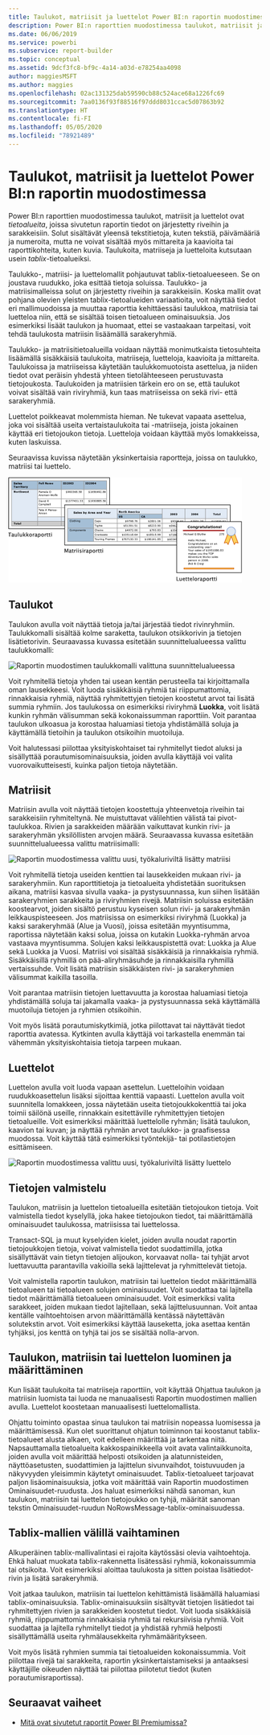 ```yaml
---
title: Taulukot, matriisit ja luettelot Power BI:n raportin muodostimessa
description: Power BI:n raporttien muodostimessa taulukot, matriisit ja luettelot ovat tietoalueita, joissa sivutetun raportin tiedot on järjestetty riveihin ja sarakkeisiin.
ms.date: 06/06/2019
ms.service: powerbi
ms.subservice: report-builder
ms.topic: conceptual
ms.assetid: 9dcf3fc8-bf9c-4a14-a03d-e78254aa4098
author: maggiesMSFT
ms.author: maggies
ms.openlocfilehash: 02ac131325dab59590cb88c524ace68a1226fc69
ms.sourcegitcommit: 7aa0136f93f88516f97ddd8031ccac5d07863b92
ms.translationtype: HT
ms.contentlocale: fi-FI
ms.lasthandoff: 05/05/2020
ms.locfileid: "78921489"
---
```

# <a name="tables-matrixes-and-lists-in-power-bi-report-builder"></a>Taulukot, matriisit ja luettelot Power BI:n raportin muodostimessa
 Power BI:n raporttien muodostimessa taulukot, matriisit ja luettelot ovat *tietoalueita*, joissa sivutetun raportin tiedot on järjestetty riveihin ja sarakkeisiin. Solut sisältävät yleensä tekstitietoja, kuten tekstiä, päivämääriä ja numeroita, mutta ne voivat sisältää myös mittareita ja kaavioita tai raporttikohteita, kuten kuvia. Taulukoita, matriiseja ja luetteloita kutsutaan usein *tablix*-tietoalueiksi.  
  
 Taulukko-, matriisi- ja luettelomallit pohjautuvat tablix-tietoalueeseen. Se on joustava ruudukko, joka esittää tietoja soluissa. Taulukko- ja matriisimalleissa solut on järjestetty riveihin ja sarakkeisiin. Koska mallit ovat pohjana olevien yleisten tablix-tietoalueiden variaatioita, voit näyttää tiedot eri mallimuodoissa ja muuttaa raporttia kehittäessäsi taulukkoa, matriisia tai luetteloa niin, että se sisältää toisen tietoalueen ominaisuuksia. Jos esimerkiksi lisäät taulukon ja huomaat, ettei se vastaakaan tarpeitasi, voit tehdä taulukosta matriisin lisäämällä sarakeryhmiä.  
  
 Taulukko- ja matriisitietoalueilla voidaan näyttää monimutkaista tietosuhteita lisäämällä sisäkkäisiä taulukoita, matriiseja, luetteloja, kaavioita ja mittareita. Taulukoissa ja matriiseissa käytetään taulukkomuotoista asettelua, ja niiden tiedot ovat peräisin yhdestä yhteen tietolähteeseen perustuvasta tietojoukosta. Taulukoiden ja matriisien tärkein ero on se, että taulukot voivat sisältää vain riviryhmiä, kun taas matriiseissa on sekä rivi- että sarakeryhmiä.  
  
 Luettelot poikkeavat molemmista hieman. Ne tukevat vapaata asettelua, joka voi sisältää useita vertaistaulukoita tai -matriiseja, joista jokainen käyttää eri tietojoukon tietoja. Luetteloja voidaan käyttää myös lomakkeissa, kuten laskuissa.  
  
 Seuraavissa kuvissa näytetään yksinkertaisia raportteja, joissa on taulukko, matriisi tai luettelo.  

![Taulukko, matriisi ja luettelo raportin muodostimessa](media/report-builder-tables-matrices-lists/report-builder-table-matrix-list.png)
  
##  <a name="tables"></a><a name="Table"></a> Taulukot  
 Taulukon avulla voit näyttää tietoja ja/tai järjestää tiedot rivinryhmiin. Taulukkomalli sisältää kolme saraketta, taulukon otsikkorivin ja tietojen lisätietorivin. Seuraavassa kuvassa esitetään suunnittelualueessa valittu taulukkomalli:  

![Raportin muodostimen taulukkomalli valittuna suunnittelualueessa](media/report-builder-tables-matrices-lists/report-builder-new-table.png)
  
 Voit ryhmitellä tietoja yhden tai usean kentän perusteella tai kirjoittamalla oman lausekkeesi. Voit luoda sisäkkäisiä ryhmiä tai riippumattomia, rinnakkaisia ryhmiä, näyttää ryhmitettyjen tietojen koostetut arvot tai lisätä summia ryhmiin. Jos taulukossa on esimerkiksi riviryhmä **Luokka**, voit lisätä kunkin ryhmän välisumman sekä kokonaissumman raporttiin. Voit parantaa taulukon ulkoasua ja korostaa haluamiasi tietoja yhdistämällä soluja ja käyttämällä tietoihin ja taulukon otsikoihin muotoiluja.  
  
 Voit halutessasi piilottaa yksityiskohtaiset tai ryhmitellyt tiedot aluksi ja sisällyttää porautumisominaisuuksia, joiden avulla käyttäjä voi valita vuorovaikutteisesti, kuinka paljon tietoja näytetään.  
  
##  <a name="matrixes"></a><a name="Matrix"></a> Matriisit  
 Matriisin avulla voit näyttää tietojen koostettuja yhteenvetoja riveihin tai sarakkeisiin ryhmiteltynä. Ne muistuttavat välilehtien välistä tai pivot-taulukkoa. Rivien ja sarakkeiden määrään vaikuttavat kunkin rivi- ja sarakeryhmän yksilöllisten arvojen määrä. Seuraavassa kuvassa esitetään suunnittelualueessa valittu matriisimalli:  

![Raportin muodostimessa valittu uusi, työkaluriviltä lisätty matriisi](media/report-builder-tables-matrices-lists/report-builder-new-matrix.png)
 
 Voit ryhmitellä tietoja useiden kenttien tai lausekkeiden mukaan rivi- ja sarakeryhmiin. Kun raporttitietoja ja tietoalueita yhdistetään suorituksen aikana, matriisi kasvaa sivulla vaaka- ja pystysuunnassa, kun siihen lisätään sarakeryhmien sarakkeita ja riviryhmien rivejä. Matriisin soluissa esitetään koostearvot, joiden sisältö perustuu kyseisen solun rivi- ja sarakeryhmän leikkauspisteeseen. Jos matriisissa on esimerkiksi riviryhmä (Luokka) ja kaksi sarakeryhmää (Alue ja Vuosi), joissa esitetään myyntisumma, raportissa näytetään kaksi solua, joissa on kutakin Luokka-ryhmän arvoa vastaava myyntisumma. Solujen kaksi leikkauspistettä ovat: Luokka ja Alue sekä Luokka ja Vuosi. Matriisi voi sisältää sisäkkäisiä ja rinnakkaisia ryhmiä. Sisäkkäisillä ryhmillä on pää-aliryhmäsuhde ja rinnakkaisilla ryhmillä vertaissuhde. Voit lisätä matriisin sisäkkäisten rivi- ja sarakeryhmien välisummat kaikilla tasoilla.  
  
 Voit parantaa matriisin tietojen luettavuutta ja korostaa haluamiasi tietoja yhdistämällä soluja tai jakamalla vaaka- ja pystysuunnassa sekä käyttämällä muotoiluja tietojen ja ryhmien otsikoihin.  
  
 Voit myös lisätä porautumiskytkimiä, jotka piilottavat tai näyttävät tiedot raporttia avatessa. Kytkinten avulla käyttäjä voi tarkastella enemmän tai vähemmän yksityiskohtaisia tietoja tarpeen mukaan.  
  
##  <a name="lists"></a><a name="List"></a> Luettelot  
 Luettelon avulla voit luoda vapaan asettelun. Luetteloihin voidaan ruudukkoasettelun lisäksi sijoittaa kenttiä vapaasti. Luettelon avulla voit suunnitella lomakkeen, jossa näytetään useita tietojoukkokenttiä tai joka toimii säilönä useille, rinnakkain esitettäville ryhmitettyjen tietojen tietoalueille. Voit esimerkiksi määrittää luettelolle ryhmän; lisätä taulukon, kaavion tai kuvan; ja näyttää ryhmän arvot taulukko- ja graafisessa muodossa. Voit käyttää tätä esimerkiksi työntekijä- tai potilastietojen esittämiseen.  

![Raportin muodostimessa valittu uusi, työkaluriviltä lisätty luettelo](media/report-builder-tables-matrices-lists/report-builder-new-list.png)
  
##  <a name="preparing-data"></a><a name="PreparingData"></a> Tietojen valmistelu  
 Taulukon, matriisin ja luettelon tietoalueilla esitetään tietojoukon tietoja. Voit valmistella tiedot kyselyllä, joka hakee tietojoukon tiedot, tai määrittämällä ominaisuudet taulukossa, matriisissa tai luettelossa.  
  
 Transact-SQL ja muut kyselyiden kielet, joiden avulla noudat raportin tietojoukkojen tietoja, voivat valmistella tiedot suodattimilla, jotka sisällyttävät vain tietyn tietojen alijoukon, korvaavat nolla- tai tyhjät arvot luettavuutta parantavilla vakioilla sekä lajittelevat ja ryhmittelevät tietoja.  
  
 Voit valmistella raportin taulukon, matriisin tai luettelon tiedot määrittämällä tietoalueen tai tietoalueen solujen ominaisuudet. Voit suodattaa tai lajitella tiedot määrittämällä tietoalueen ominaisuudet. Voit esimerkiksi valita sarakkeet, joiden mukaan tiedot lajitellaan, sekä lajittelusuunnan. Voit antaa kentälle vaihtoehtoisen arvon määrittämällä kentässä näytettävän solutekstin arvot. Voit esimerkiksi käyttää lauseketta, joka asettaa kentän tyhjäksi, jos kenttä on tyhjä tai jos se sisältää nolla-arvon.  
  
##  <a name="building-and-configuring-a-table-matrix-or-list"></a><a name="BuildingConfiguringTableMatrixList"></a> Taulukon, matriisin tai luettelon luominen ja määrittäminen  
 Kun lisäät taulukoita tai matriiseja raporttiin, voit käyttää Ohjattua taulukon ja matriisin luomista tai luoda ne manuaalisesti Raportin muodostimen mallien avulla. Luettelot koostetaan manuaalisesti luettelomallista.  
  
 Ohjattu toiminto opastaa sinua taulukon tai matriisin nopeassa luomisessa ja määrittämisessä. Kun olet suorittanut ohjatun toiminnon tai koostanut tablix-tietoalueet alusta alkaen, voit edelleen määrittää ja tarkentaa niitä. Napsauttamalla tietoalueita kakkospainikkeella voit avata valintaikkunoita, joiden avulla voit määrittää helposti otsikoiden ja alatunnisteiden, näyttöasetusten, suodattimien ja lajittelun sivunvaihdot, toistuvuuden ja näkyvyyden yleisimmin käytetyt ominaisuudet. Tablix-tietoalueet tarjoavat paljon lisäominaisuuksia, jotka voit määrittää vain Raportin muodostimen Ominaisuudet-ruudusta. Jos haluat esimerkiksi nähdä sanoman, kun taulukon, matriisin tai luettelon tietojoukko on tyhjä, määrität sanoman tekstin Ominaisuudet-ruudun NoRowsMessage-tablix-ominaisuudessa.  
  
##  <a name="changing-between-tablix-templates"></a><a name="ChangingBetweenTablixTemplates"></a> Tablix-mallien välillä vaihtaminen  
 Alkuperäinen tablix-mallivalintasi ei rajoita käytössäsi olevia vaihtoehtoja. Ehkä haluat muokata tablix-rakennetta lisätessäsi ryhmiä, kokonaissummia tai otsikoita. Voit esimerkiksi aloittaa taulukosta ja sitten poistaa lisätiedot-rivin ja lisätä sarakeryhmiä.  
  
 Voit jatkaa taulukon, matriisin tai luettelon kehittämistä lisäämällä haluamiasi tablix-ominaisuuksia. Tablix-ominaisuuksiin sisältyvät tietojen lisätiedot tai ryhmitettyjen rivien ja sarakkeiden koostetut tiedot. Voit luoda sisäkkäisiä ryhmiä, riippumattomia rinnakkaisia ryhmiä tai rekursiivisia ryhmiä. Voit suodattaa ja lajitella ryhmitellyt tiedot ja yhdistää ryhmiä helposti sisällyttämällä useita ryhmälausekkeita ryhmämääritykseen.  
  
 Voit myös lisätä ryhmien summia tai tietoalueiden kokonaissummia. Voit piilottaa rivejä tai sarakkeita, raportin yksinkertaistamiseksi ja antaaksesi käyttäjille oikeuden näyttää tai piilottaa piilotetut tiedot (kuten porautumisraportissa). 

## <a name="next-steps"></a>Seuraavat vaiheet

- [Mitä ovat sivutetut raportit Power BI Premiumissa?](paginated-reports-report-builder-power-bi.md)
